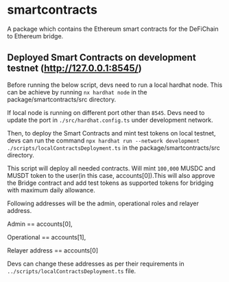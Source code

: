 # smartcontracts

A package which contains the Ethereum smart contracts for the DeFiChain to Ethereum bridge.

## Deployed Smart Contracts on development testnet (http://127.0.0.1:8545/)

Before running the below script, devs need to run a local hardhat node. This can be achieve by running `nx hardhat node` in the package/smartcontracts/src directory.

If local node is running on different port other than `8545`. Devs need to update the port in `./src/hardhat.config.ts` under development network.

Then, to deploy the Smart Contracts and mint test tokens on local testnet, devs can run the command `npx hardhat run --network development ./scripts/localContractsDeployment.ts` in the package/smartcontracts/src directory.

This script will deploy all needed contracts. Will mint `100,000` MUSDC and MUSDT token to the user(in this case, accounts[0]).This will also approve the Bridge contract and add test tokens as supported tokens for bridging with maximum daily allowance.

Following addresses will be the admin, operational roles and relayer address.

Admin == accounts[0],

Operational == accounts[1],

Relayer address == accounts[0]

Devs can change these addresses as per their requirements in `../scripts/localContractsDeployment.ts` file.
